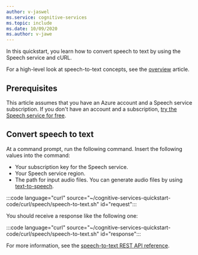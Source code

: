 ```yaml
---
author: v-jaswel
ms.service: cognitive-services
ms.topic: include
ms.date: 10/09/2020
ms.author: v-jawe
---
```


In this quickstart, you learn how to convert speech to text by using the Speech service and cURL.

For a high-level look at speech-to-text concepts, see the [overview](../../../speech-to-text.md) article.

## Prerequisites

This article assumes that you have an Azure account and a Speech service subscription. If you don't have an account and a subscription, [try the Speech service for free](../../../overview.md#try-the-speech-service-for-free).

## Convert speech to text

At a command prompt, run the following command. Insert the following values into the command:
- Your subscription key for the Speech service.
- Your Speech service region.
- The path for input audio files. You can generate audio files by using [text-to-speech](../../../get-started-text-to-speech.md).

:::code language="curl" source="~/cognitive-services-quickstart-code/curl/speech/speech-to-text.sh" id="request":::

You should receive a response like the following one:

:::code language="curl" source="~/cognitive-services-quickstart-code/curl/speech/speech-to-text.sh" id="response":::

For more information, see the [speech-to-text REST API reference](../../../rest-speech-to-text.md).
